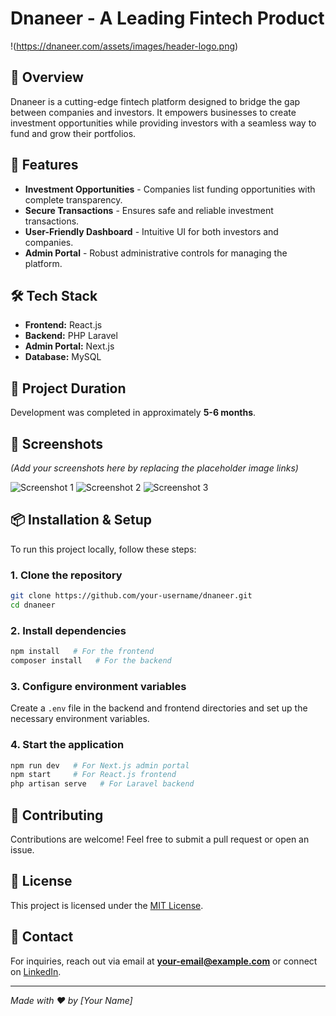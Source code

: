 # Dnaneer - A Leading Fintech Product

!(https://dnaneer.com/assets/images/header-logo.png)

## 📌 Overview
Dnaneer is a cutting-edge fintech platform designed to bridge the gap between companies and investors. It empowers businesses to create investment opportunities while providing investors with a seamless way to fund and grow their portfolios.

## 🚀 Features
- **Investment Opportunities** - Companies list funding opportunities with complete transparency.
- **Secure Transactions** - Ensures safe and reliable investment transactions.
- **User-Friendly Dashboard** - Intuitive UI for both investors and companies.
- **Admin Portal** - Robust administrative controls for managing the platform.

## 🛠️ Tech Stack
- **Frontend:** React.js
- **Backend:** PHP Laravel
- **Admin Portal:** Next.js
- **Database:** MySQL

## 📅 Project Duration
Development was completed in approximately **5-6 months**.

## 📸 Screenshots
*(Add your screenshots here by replacing the placeholder image links)*

![Screenshot 1](https://your-screenshot-url1.com)
![Screenshot 2](https://your-screenshot-url2.com)
![Screenshot 3](https://your-screenshot-url3.com)

## 📦 Installation & Setup
To run this project locally, follow these steps:

### 1. Clone the repository
```sh
git clone https://github.com/your-username/dnaneer.git
cd dnaneer
```

### 2. Install dependencies
```sh
npm install   # For the frontend
composer install   # For the backend
```

### 3. Configure environment variables
Create a `.env` file in the backend and frontend directories and set up the necessary environment variables.

### 4. Start the application
```sh
npm run dev   # For Next.js admin portal
npm start     # For React.js frontend
php artisan serve   # For Laravel backend
```

## 🤝 Contributing
Contributions are welcome! Feel free to submit a pull request or open an issue.

## 📜 License
This project is licensed under the [MIT License](LICENSE).

## 📧 Contact
For inquiries, reach out via email at **your-email@example.com** or connect on [LinkedIn](https://linkedin.com/in/your-profile).

---
*Made with ❤️ by [Your Name]*

